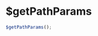 # $getPathParams

<ContainerBox title="介绍">
</ContainerBox>

<ContainerBox title="基础用法">
<template #desc>
直接调用即可，返回一个参数对象
</template>

```js
$getPathParams();
```

<ShowCode>
<template #codes>

```js
export function $getPathParams() {
  let url = decodeURI(location.search);
  let params = {};
  if (url.indexOf('?') != -1) {
    let str = url.substr(1);
    let strs = str.split('&');
    for (let i = 0; i < strs.length; i++) {
      params[strs[i].split('=')[0]] = strs[i].split('=')[1];
    }
  }
  return params;
}
```

</template>
</ShowCode>
</ContainerBox>
